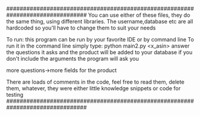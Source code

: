 ################################################################################
You can use either of these files, they do the same thing, using different libraries.
The username,database etc are all hardcoded so you'll have to change them to suit your needs


To run:
this program can be run by your favorite IDE or by command line
To run it in the command line simply type: python main2.py <product name> <x_asin>
answer the questions it asks and the product will be added to your database
if you don't include the arguments the program will ask you

more questions->more fields for the product

There are loads of comments in the code, feel free to read them, delete them, whatever,
they were either little knowledge snippets or code for testing
################################################################################